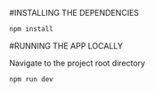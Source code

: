 #INSTALLING THE DEPENDENCIES

```bash
npm install
```


#RUNNING THE APP LOCALLY

Navigate to the project root directory 

```bash
npm run dev



